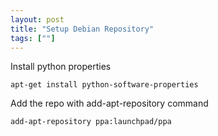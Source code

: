 ```yaml
---
layout: post
title: "Setup Debian Repository"
tags: [""]
---
```


Install python properties

    apt-get install python-software-properties

Add the repo with add-apt-repository command

    add-apt-repository ppa:launchpad/ppa
